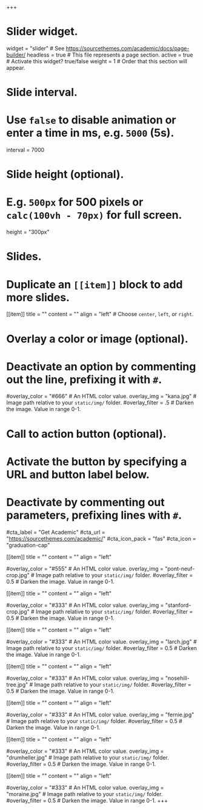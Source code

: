 +++
# Slider widget.
widget = "slider"  # See https://sourcethemes.com/academic/docs/page-builder/
headless = true  # This file represents a page section.
active = true  # Activate this widget? true/false
weight = 1  # Order that this section will appear.

# Slide interval.
# Use `false` to disable animation or enter a time in ms, e.g. `5000` (5s).
interval = 7000

# Slide height (optional).
# E.g. `500px` for 500 pixels or `calc(100vh - 70px)` for full screen.
height = "300px"

# Slides.
# Duplicate an `[[item]]` block to add more slides.
[[item]]
  title = ""
  content = ""
  align = "left"  # Choose `center`, `left`, or `right`.

  # Overlay a color or image (optional).
  #   Deactivate an option by commenting out the line, prefixing it with `#`.
  #overlay_color = "#666"  # An HTML color value.
  overlay_img = "kana.jpg"  # Image path relative to your `static/img/` folder.
  #overlay_filter = .5  # Darken the image. Value in range 0-1.

  # Call to action button (optional).
  #   Activate the button by specifying a URL and button label below.
  #   Deactivate by commenting out parameters, prefixing lines with `#`.
  #cta_label = "Get Academic"
  #cta_url = "https://sourcethemes.com/academic/"
  #cta_icon_pack = "fas"
  #cta_icon = "graduation-cap"


[[item]]
  title = ""
  content = ""
  align = "left"

  #overlay_color = "#555"  # An HTML color value.
  overlay_img = "pont-neuf-crop.jpg"  # Image path relative to your `static/img/` folder.
  #overlay_filter = 0.5  # Darken the image. Value in range 0-1.

[[item]]
  title = ""
  content = ""
  align = "left"

  #overlay_color = "#333"  # An HTML color value.
  overlay_img = "stanford-crop.jpg"  # Image path relative to your `static/img/` folder.
  #overlay_filter = 0.5  # Darken the image. Value in range 0-1.

[[item]]
  title = ""
  content = ""
  align = "left"

  #overlay_color = "#333"  # An HTML color value.
  overlay_img = "larch.jpg"  # Image path relative to your `static/img/` folder.
  #overlay_filter = 0.5  # Darken the image. Value in range 0-1.
 
[[item]]
  title = ""
  content = ""
  align = "left"

  #overlay_color = "#333"  # An HTML color value.
  overlay_img = "nosehill-tree.jpg"  # Image path relative to your `static/img/` folder.
  #overlay_filter = 0.5  # Darken the image. Value in range 0-1.

 
[[item]]
  title = ""
  content = ""
  align = "left"

  #overlay_color = "#333"  # An HTML color value.
  overlay_img = "fernie.jpg"  # Image path relative to your `static/img/` folder.
  #overlay_filter = 0.5  # Darken the image. Value in range 0-1.
  
[[item]]
  title = ""
  content = ""
  align = "left"

  #overlay_color = "#333"  # An HTML color value.
  overlay_img = "drumheller.jpg"  # Image path relative to your `static/img/` folder.
  #overlay_filter = 0.5  # Darken the image. Value in range 0-1.
  
[[item]]
  title = ""
  content = ""
  align = "left"

  #overlay_color = "#333"  # An HTML color value.
  overlay_img = "moraine.jpg"  # Image path relative to your `static/img/` folder.
  #overlay_filter = 0.5  # Darken the image. Value in range 0-1.
+++
